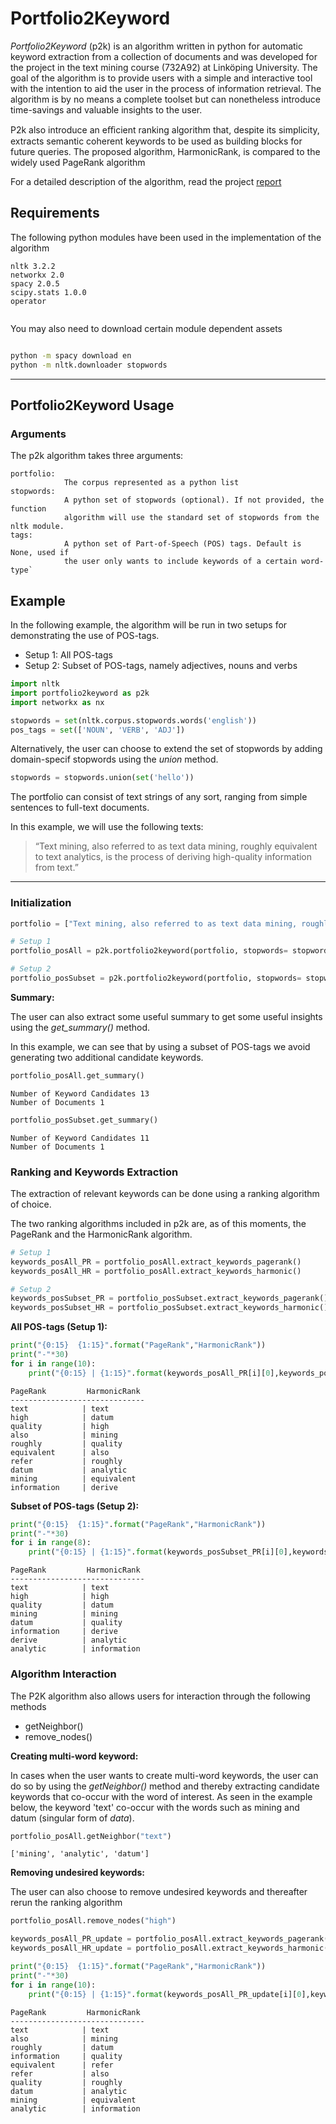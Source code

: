 
# Portfolio2Keyword

*Portfolio2Keyword* (p2k) is an algorithm written in python for automatic keyword extraction from a collection of documents and was developed for the project in the text mining course (732A92) at Linköping University. The goal of the algorithm is to provide users with a simple and interactive tool with the intention to aid the user in the process of information retrieval. The algorithm is by no means a complete toolset but can nonetheless introduce time-savings and valuable insights to the user.  

P2k also introduce an eﬃcient ranking algorithm that, despite its simplicity, extracts semantic coherent keywords to be used as building blocks for future queries. The proposed algorithm, HarmonicRank, is compared to the widely used PageRank algorithm
  
For a detailed description of the algorithm, read the project [report]() 


## Requirements

The following python modules have been used in the implementation of the algorithm

```
nltk 3.2.2
networkx 2.0
spacy 2.0.5
scipy.stats 1.0.0
operator


```

You may also need to download certain module dependent assets

```bash

python -m spacy download en
python -m nltk.downloader stopwords

```

____


## Portfolio2Keyword Usage

### Arguments

The p2k algorithm takes three arguments:

```
portfolio:
            The corpus represented as a python list
stopwords:
            A python set of stopwords (optional). If not provided, the function 
            algorithm will use the standard set of stopwords from the nltk module.
tags:
            A python set of Part-of-Speech (POS) tags. Default is None, used if 
            the user only wants to include keywords of a certain word-type`
```
    
    
## Example

In the following example, the algorithm will be run in two setups for demonstrating the use of POS-tags.

* Setup 1: All POS-tags
* Setup 2: Subset of POS-tags, namely adjectives, nouns and verbs


```python
import nltk
import portfolio2keyword as p2k
import networkx as nx

stopwords = set(nltk.corpus.stopwords.words('english'))
pos_tags = set(['NOUN', 'VERB', 'ADJ'])
```

Alternatively, the user can choose to extend the set of stopwords by adding domain-specif stopwords using the _union_ method.


```python
stopwords = stopwords.union(set('hello'))
```

The portfolio can consist of text strings of any sort, ranging from simple sentences to full-text documents. 

In this example, we will use the following texts:

> “Text mining, also referred to as text data mining, roughly equivalent to text analytics, is the process of deriving high-quality information from text.”


---

### Initialization 


```python
portfolio = ["Text mining, also referred to as text data mining, roughly equivalent to text analytics, is the process of deriving high-quality information from text"]

# Setup 1
portfolio_posAll = p2k.portfolio2keyword(portfolio, stopwords= stopwords)

# Setup 2
portfolio_posSubset = p2k.portfolio2keyword(portfolio, stopwords= stopwords, tags=pos_tags)
```

__Summary:__  

The user can also extract some useful summary to get some useful insights using the *get_summary()* method. 

In this example, we can see that by using a subset of POS-tags we avoid generating two additional candidate keywords.


```python
portfolio_posAll.get_summary()
```

    Number of Keyword Candidates 13
    Number of Documents 1



```python
portfolio_posSubset.get_summary()
```

    Number of Keyword Candidates 11
    Number of Documents 1


### Ranking and Keywords Extraction

The extraction of relevant keywords can be done using a ranking algorithm of choice. 

The two ranking algorithms included in p2k are, as of this moments, the PageRank and the HarmonicRank algorithm.


```python
# Setup 1
keywords_posAll_PR = portfolio_posAll.extract_keywords_pagerank()
keywords_posAll_HR = portfolio_posAll.extract_keywords_harmonic()

# Setup 2
keywords_posSubset_PR = portfolio_posSubset.extract_keywords_pagerank()
keywords_posSubset_HR = portfolio_posSubset.extract_keywords_harmonic()
```

__All POS-tags (Setup 1):__
 


```python
print("{0:15}  {1:15}".format("PageRank","HarmonicRank"))
print("-"*30)
for i in range(10):
    print("{0:15} | {1:15}".format(keywords_posAll_PR[i][0],keywords_posAll_HR[i][0]))
```

    PageRank         HarmonicRank   
    ------------------------------
    text            | text           
    high            | datum          
    quality         | high           
    also            | mining         
    roughly         | quality        
    equivalent      | also           
    refer           | roughly        
    datum           | analytic       
    mining          | equivalent     
    information     | derive         


__Subset of POS-tags (Setup 2):__


```python
print("{0:15}  {1:15}".format("PageRank","HarmonicRank"))
print("-"*30)
for i in range(8):
    print("{0:15} | {1:15}".format(keywords_posSubset_PR[i][0],keywords_posSubset_HR[i][0]))
```

    PageRank         HarmonicRank   
    ------------------------------
    text            | text           
    high            | high           
    quality         | datum          
    mining          | mining         
    datum           | quality        
    information     | derive         
    derive          | analytic       
    analytic        | information    


### Algorithm Interaction

The P2K algorithm also allows users for interaction through the following methods

* getNeighbor()
* remove_nodes()

__Creating multi-word keyword:__

In cases when the user wants to create multi-word keywords, the user can do so by using the _getNeighbor()_ method and thereby extracting candidate keywords that co-occur with the word of interest. As seen in the example below, the keyword 'text' co-occur with the words such as mining and datum (singular form of _data_).


```python
portfolio_posAll.getNeighbor("text")
```




    ['mining', 'analytic', 'datum']



__Removing undesired keywords:__

The user can also choose to remove undesired keywords and thereafter rerun the ranking algorithm


```python
portfolio_posAll.remove_nodes("high")

keywords_posAll_PR_update = portfolio_posAll.extract_keywords_pagerank()
keywords_posAll_HR_update = portfolio_posAll.extract_keywords_harmonic()

print("{0:15}  {1:15}".format("PageRank","HarmonicRank"))
print("-"*30)
for i in range(10):
    print("{0:15} | {1:15}".format(keywords_posAll_PR_update[i][0],keywords_posAll_HR_update[i][0]))

```

    PageRank         HarmonicRank   
    ------------------------------
    text            | text           
    also            | mining         
    roughly         | datum          
    information     | quality        
    equivalent      | refer          
    refer           | also           
    quality         | roughly        
    datum           | analytic       
    mining          | equivalent     
    analytic        | information    

